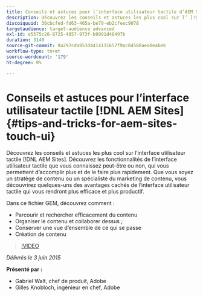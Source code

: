 ```yaml
---
title: Conseils et astuces pour l’interface utilisateur tactile d’AEM Sites
description: Découvrez les conseils et astuces les plus cool sur l’ [!DNL AEM Sites] interface utilisateur tactile. Découvrez les fonctionnalités de l’interface utilisateur tactile que vous connaissez peut-être ou non, qui vous permettent d’accomplir plus et de le faire plus rapidement. Que vous soyez un stratège de contenu ou un spécialiste du marketing de contenu, vous découvrirez quelques-uns des avantages cachés de l’interface utilisateur tactile qui vous rendront plus efficace et plus productif.
discoiquuid: 30cbcfed-fd63-465a-be79-eb2cfeec9078
targetaudience: target-audience advanced
exl-id: e5575c26-8725-4857-973f-b0991d48497b
duration: 3140
source-git-commit: 9a297cda953d4414131657f9ac84580aea0eabeb
workflow-type: tm+mt
source-wordcount: '179'
ht-degree: 0%

---
```


# Conseils et astuces pour l’interface utilisateur tactile [!DNL AEM Sites]{#tips-and-tricks-for-aem-sites-touch-ui}

Découvrez les conseils et astuces les plus cool sur l’interface utilisateur tactile [!DNL AEM Sites]. Découvrez les fonctionnalités de l’interface utilisateur tactile que vous connaissez peut-être ou non, qui vous permettent d’accomplir plus et de le faire plus rapidement. Que vous soyez un stratège de contenu ou un spécialiste du marketing de contenu, vous découvrirez quelques-uns des avantages cachés de l’interface utilisateur tactile qui vous rendront plus efficace et plus productif.

Dans ce fichier GEM, découvrez comment :

* Parcourir et rechercher efficacement du contenu
* Organiser le contenu et collaborer dessus ;
* Conserver une vue d’ensemble de ce qui se passe
* Création de contenu

>[!VIDEO](https://video.tv.adobe.com/v/19377/?quality=9)

*Délivrés le 3 juin 2015*

**Présenté par :**

* Gabriel Walt, chef de produit, Adobe
* Gilles Knobloch, ingénieur en chef, Adobe

<!--
[Get back to the Overview](https://helpx.adobe.com/experience-manager/kt/eseminars/gems/aem-index.html)
-->
